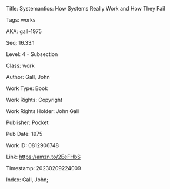 Title:  Systemantics: How Systems Really Work and How They Fail

Tags:   works

AKA:    gall-1975

Seq:    16.33.1

Level:  4 - Subsection

Class:  work

Author: Gall, John

Work Type: Book

Work Rights: Copyright

Work Rights Holder: John Gall

Publisher: Pocket

Pub Date: 1975

Work ID: 0812906748

Link:   https://amzn.to/2EeFHbS

Timestamp: 20230209224009

Index:  Gall, John; 
